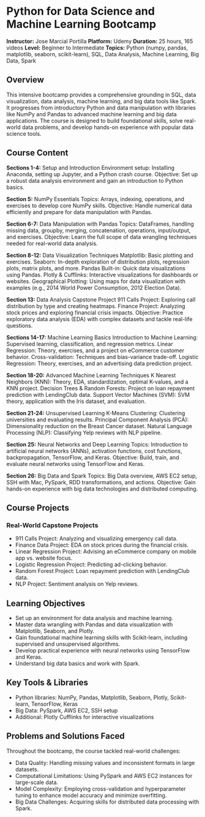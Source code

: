 # Python for Data Science and Machine Learning Bootcamp

**Instructor:** Jose Marcial Portilla
**Platform:** Udemy
**Duration:** 25 hours, 165 videos
**Level:** Beginner to Intermediate
**Topics:** Python (numpy, pandas, matplotlib, seaborn, scikit-learn), SQL, Data Analysis, Machine Learning, Big Data, Spark

## Overview
This intensive bootcamp provides a comprehensive grounding in SQL, data visualization, data analysis, machine learning, and big data tools like Spark. It progresses from introductory Python and data manipulation with libraries like NumPy and Pandas to advanced machine learning and big data applications. The course is designed to build foundational skills, solve real-world data problems, and develop hands-on experience with popular data science tools.

## Course Content
**Sections 1-4:** Setup and Introduction
Environment setup: Installing Anaconda, setting up Jupyter, and a Python crash course.
Objective: Set up a robust data analysis environment and gain an introduction to Python basics.

**Section 5:** NumPy Essentials
Topics: Arrays, indexing, operations, and exercises to develop core NumPy skills.
Objective: Handle numerical data efficiently and prepare for data manipulation with Pandas.

**Section 6-7:** Data Manipulation with Pandas
Topics: DataFrames, handling missing data, groupby, merging, concatenation, operations, input/output, and exercises.
Objective: Learn the full scope of data wrangling techniques needed for real-world data analysis.

**Section 8-12:** Data Visualization Techniques
Matplotlib: Basic plotting and exercises.
Seaborn: In-depth exploration of distribution plots, regression plots, matrix plots, and more.
Pandas Built-in: Quick data visualizations using Pandas.
Plotly & Cufflinks: Interactive visualizations for dashboards or websites.
Geographical Plotting: Using maps for data visualization with examples (e.g., 2014 World Power Consumption, 2012 Election Data).

**Section 13:** Data Analysis Capstone Project
911 Calls Project: Exploring call distribution by type and creating heatmaps.
Finance Project: Analyzing stock prices and exploring financial crisis impacts.
Objective: Practice exploratory data analysis (EDA) with complex datasets and tackle real-life questions.

**Sections 14-17:** Machine Learning Basics
Introduction to Machine Learning: Supervised learning, classification, and regression metrics.
Linear Regression: Theory, exercises, and a project on eCommerce customer behavior.
Cross-validation: Techniques and bias-variance trade-off.
Logistic Regression: Theory, exercises, and an advertising data prediction project.

**Section 18-20:** Advanced Machine Learning Techniques
K Nearest Neighbors (KNN): Theory, EDA, standardization, optimal K-values, and a KNN project.
Decision Trees & Random Forests: Project on loan repayment prediction with LendingClub data.
Support Vector Machines (SVM): SVM theory, application with the Iris dataset, and evaluation.

**Section 21-24:** Unsupervised Learning
K-Means Clustering: Clustering universities and evaluating results.
Principal Component Analysis (PCA): Dimensionality reduction on the Breast Cancer dataset.
Natural Language Processing (NLP): Classifying Yelp reviews with NLP pipeline.

**Section 25:** Neural Networks and Deep Learning
Topics: Introduction to artificial neural networks (ANNs), activation functions, cost functions, backpropagation, TensorFlow, and Keras.
Objective: Build, train, and evaluate neural networks using TensorFlow and Keras.

**Section 26:** Big Data and Spark
Topics: Big Data overview, AWS EC2 setup, SSH with Mac, PySpark, RDD transformations, and actions.
Objective: Gain hands-on experience with big data technologies and distributed computing.

## Course Projects
### Real-World Capstone Projects
- 911 Calls Project: Analyzing and visualizing emergency call data.
- Finance Data Project: EDA on stock prices during the financial crisis.
- Linear Regression Project: Advising an eCommerce company on mobile app vs. website focus.
- Logistic Regression Project: Predicting ad-clicking behavior.
- Random Forest Project: Loan repayment prediction with LendingClub data.
- NLP Project: Sentiment analysis on Yelp reviews.

## Learning Objectives
- Set up an environment for data analysis and machine learning.
- Master data wrangling with Pandas and data visualization with Matplotlib, Seaborn, and Plotly.
- Gain foundational machine learning skills with Scikit-learn, including supervised and unsupervised algorithms.
- Develop practical experience with neural networks using TensorFlow and Keras.
- Understand big data basics and work with Spark.

## Key Tools & Libraries
- Python libraries: NumPy, Pandas, Matplotlib, Seaborn, Plotly, Scikit-learn, TensorFlow, Keras
- Big Data: PySpark, AWS EC2, SSH setup
- Additional: Plotly Cufflinks for interactive visualizations

## Problems and Solutions Faced
Throughout the bootcamp, the course tackled real-world challenges:
- Data Quality: Handling missing values and inconsistent formats in large datasets.
- Computational Limitations: Using PySpark and AWS EC2 instances for large-scale data.
- Model Complexity: Employing cross-validation and hyperparameter tuning to enhance model accuracy and minimize overfitting.
- Big Data Challenges: Acquiring skills for distributed data processing with Spark.
